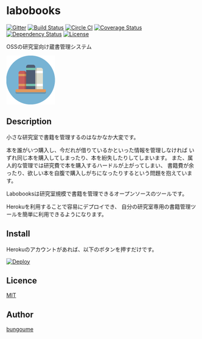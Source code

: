 labobooks
=========

[![Gitter](https://badges.gitter.im/Join%20Chat.svg)](https://gitter.im/bungoume/labobooks?utm_source=badge&utm_medium=badge&utm_campaign=pr-badge&utm_content=badge)
[![Build Status](https://travis-ci.org/bungoume/labobooks.svg?branch=master)](https://travis-ci.org/bungoume/labobooks)
[![Circle CI](https://circleci.com/gh/bungoume/labobooks.svg?style=shield&circle-token=2f845991fa79124b57e0c1222bd14edd88581efd)](https://circleci.com/gh/bungoume/labobooks)
[![Coverage Status](https://img.shields.io/coveralls/bungoume/labobooks.svg)](https://coveralls.io/r/bungoume/labobooks)
[![Dependency Status](https://gemnasium.com/bungoume/labobooks.svg)](https://gemnasium.com/bungoume/labobooks)
[![License](http://img.shields.io/:license-MIT-blue.svg)](LICENSE)

OSSの研究室向け蔵書管理システム

![bookshelf-icon](bookshelf-icon.png)

## Description
小さな研究室で書籍を管理するのはなかなか大変です。

本を誰がいつ購入し、今だれが借りているかといった情報を管理しなければ いずれ同じ本を購入してしまったり、本を紛失したりしてしまいます。 また、属人的な管理では研究費で本を購入するハードルが上がってしまい、 書籍費が余ったり、欲しい本を自腹で購入しがちになったりするという問題を抱えています。

Labobooksは研究室規模で書籍を管理できるオープンソースのツールです。

Herokuを利用することで容易にデプロイでき、 自分の研究室専用の書籍管理ツールを簡単に利用できるようになります。


## Install
Herokuのアカウントがあれば、以下のボタンを押すだけです。

[![Deploy](https://www.herokucdn.com/deploy/button.png)](https://heroku.com/deploy)


## Licence

[MIT](LICENCE)


## Author

[bungoume](https://github.com/bungoume)
